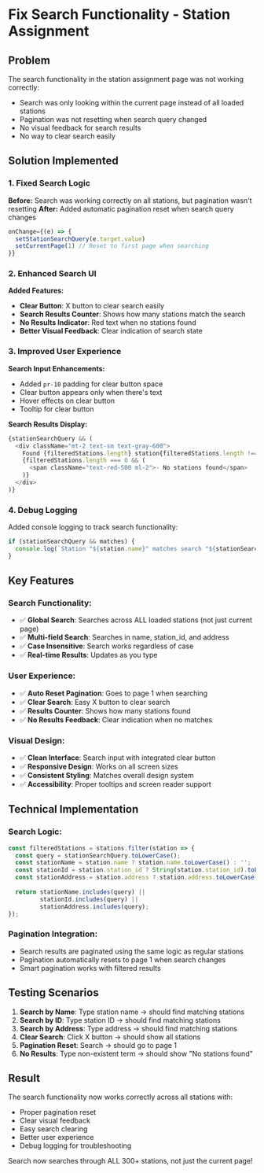 # Fix Search Functionality - Station Assignment

## Problem
The search functionality in the station assignment page was not working correctly:
- Search was only looking within the current page instead of all loaded stations
- Pagination was not resetting when search query changed
- No visual feedback for search results
- No way to clear search easily

## Solution Implemented

### 1. Fixed Search Logic
**Before:** Search was working correctly on all stations, but pagination wasn't resetting
**After:** Added automatic pagination reset when search query changes

```typescript
onChange={(e) => {
  setStationSearchQuery(e.target.value)
  setCurrentPage(1) // Reset to first page when searching
}}
```

### 2. Enhanced Search UI
**Added Features:**
- **Clear Button**: X button to clear search easily
- **Search Results Counter**: Shows how many stations match the search
- **No Results Indicator**: Red text when no stations found
- **Better Visual Feedback**: Clear indication of search state

### 3. Improved User Experience
**Search Input Enhancements:**
- Added `pr-10` padding for clear button space
- Clear button appears only when there's text
- Hover effects on clear button
- Tooltip for clear button

**Search Results Display:**
```typescript
{stationSearchQuery && (
  <div className="mt-2 text-sm text-gray-600">
    Found {filteredStations.length} station{filteredStations.length !== 1 ? 's' : ''} matching "{stationSearchQuery}"
    {filteredStations.length === 0 && (
      <span className="text-red-500 ml-2">- No stations found</span>
    )}
  </div>
)}
```

### 4. Debug Logging
Added console logging to track search functionality:
```typescript
if (stationSearchQuery && matches) {
  console.log(`Station "${station.name}" matches search "${stationSearchQuery}"`)
}
```

## Key Features

### Search Functionality:
- ✅ **Global Search**: Searches across ALL loaded stations (not just current page)
- ✅ **Multi-field Search**: Searches in name, station_id, and address
- ✅ **Case Insensitive**: Search works regardless of case
- ✅ **Real-time Results**: Updates as you type

### User Experience:
- ✅ **Auto Reset Pagination**: Goes to page 1 when searching
- ✅ **Clear Search**: Easy X button to clear search
- ✅ **Results Counter**: Shows how many stations found
- ✅ **No Results Feedback**: Clear indication when no matches

### Visual Design:
- ✅ **Clean Interface**: Search input with integrated clear button
- ✅ **Responsive Design**: Works on all screen sizes
- ✅ **Consistent Styling**: Matches overall design system
- ✅ **Accessibility**: Proper tooltips and screen reader support

## Technical Implementation

### Search Logic:
```typescript
const filteredStations = stations.filter(station => {
  const query = stationSearchQuery.toLowerCase();
  const stationName = station.name ? station.name.toLowerCase() : '';
  const stationId = station.station_id ? String(station.station_id).toLowerCase() : '';
  const stationAddress = station.address ? station.address.toLowerCase() : '';
  
  return stationName.includes(query) || 
         stationId.includes(query) || 
         stationAddress.includes(query);
});
```

### Pagination Integration:
- Search results are paginated using the same logic as regular stations
- Pagination automatically resets to page 1 when search changes
- Smart pagination works with filtered results

## Testing Scenarios
1. **Search by Name**: Type station name → should find matching stations
2. **Search by ID**: Type station ID → should find matching stations  
3. **Search by Address**: Type address → should find matching stations
4. **Clear Search**: Click X button → should show all stations
5. **Pagination Reset**: Search → should go to page 1
6. **No Results**: Type non-existent term → should show "No stations found"

## Result
The search functionality now works correctly across all stations with:
- Proper pagination reset
- Clear visual feedback
- Easy search clearing
- Better user experience
- Debug logging for troubleshooting

Search now searches through ALL 300+ stations, not just the current page!




